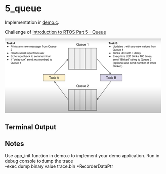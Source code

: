 # 5_queue

Implementation in [demo.c](./demo.c).

Challenge of [Introduction to RTOS Part 5 - Queue](https://www.youtube.com/watch?v=pHJ3lxOoWeI&list=PLEBQazB0HUyQ4hAPU1cJED6t3DU0h34bz&index=5)

![Simple UI](./doc/challenge.png "Simple UI")

## Terminal Output

## Notes
Use app_init function in demo.c to implement your demo application.
Run in debug console to dump the trace  
-exec dump binary value trace.bin *RecorderDataPtr